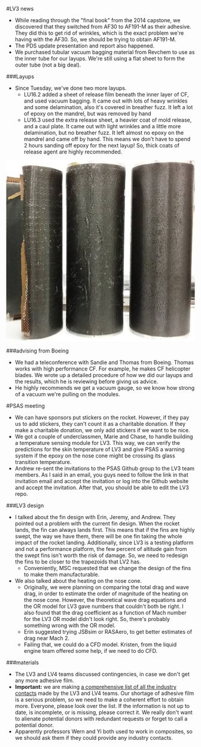 #LV3 news
* While reading through the "final book" from the 2014 capstone, we discovered that they switched from AF30 to AF191-M as their adhesive. They did this to get rid of wrinkles, which is the exact problem we're having with the AF30. So, we should be trying to obtain AF191-M. 
* The PDS update presentation and report also happened. 
* We purchased tubular vacuum bagging material from Revchem to use as the inner tube for our layups. We're still using a flat sheet to form the outer tube (not a big deal). 

###Layups
* Since Tuesday, we've done two more layups.
    * LU16.2 added a sheet of release film beneath the inner layer of CF, and used vacuum bagging. It came out with lots of heavy wrinkles and some delamination, also it's covered in breather fuzz. It left a lot of epoxy on the mandrel, but was removed by hand
    * LU16.3 used the extra release sheet, a heavier coat of mold release, and a caul plate. It came out with light wrinkles and a little more delamination, but no breather fuzz. It left almost no epoxy on the mandrel and came off by hand. This means we don't have to spend 2 hours sanding off epoxy for the next layup! So, thick coats of release agent are highly recommended. 

![The first three layups of 2016](../img/firstThree.png)

###advising from Boeing
* We had a teleconference with Sandie and Thomas from Boeing. Thomas works with high performance CF. For example, he makes CF helicopter blades. We wrote up a detailed procedure of how we did our layups and the results, which he is reviewing before giving us advice. 
* He highly recommends we get a vacuum gauge, so we know how strong of a vacuum we're pulling on the modules. 

#PSAS meeting
* We can have sponsors put stickers on the rocket. However, if they pay us to add stickers, they can't count it as a charitable donation. If they make a charitable donation, we only add stickers if we want to be nice.
* We got a couple of underclassmen, Marie and Chase, to handle building a temperature sensing module for LV3. This way, we can verify the predictions for the skin temperature of LV3 and give PSAS a warning system if the epoxy on the nose cone might be crossing its glass transition temperature. 
* Andrew re-sent the invitations to the PSAS Github group to the LV3 team members. As I said in an email, you guys need to follow the link in that invitation email and accept the invitation or log into the Github website and accept the invitation. After that, you should be able to edit the LV3 repo. 

###LV3 design
* I talked about the fin design with Erin, Jeremy, and Andrew. They pointed out a problem with the current fin design. When the rocket lands, the fin can always lands first. This means that if the fins are highly swept, the way we have them, there will be one fin taking the whole impact of the rocket landing. Additionally, since LV3 is a testing platform and not a performance platform, the few percent of altitude gain from the swept fins isn't worth the risk of damage. So, we need to redesign the fins to be closer to the trapezoids that LV2 has. 
    * Conveniently, MSC requested that we change the design of the fins to make them manufacturable.
* We also talked about the heating on the nose cone. 
    * Originally, we were planning on comparing the total drag and wave drag, in order to estimate the order of magnitude of the heating on the nose cone. However, the theoretical wave drag equations and the OR model for LV3 gave numbers that couldn't both be right. I also found that the drag coefficient as a function of Mach number for the LV3 OR model didn't look right. So, there's probably something wrong with the OR model.
    * Erin suggested trying JSBsim or RASAero, to get better estimates of drag near Mach 2. 
    * Failing that, we could do a CFD model. Kristen, from the liquid engine team offered some help, if we need to do CFD. 
    
###materials
* The LV3 and LV4 teams discussed contingencies, in case we don't get any more adhesive film. 
* **Important:** we are making [a comprehensive list of all the industry contacts](https://docs.google.com/a/pdx.edu/spreadsheets/d/1d2qun40fs4k9UVbh9HlHR21YOfi4GItysJQO7nBfzew/edit?usp=sharing) made by the LV3 and LV4 teams. Our shortage of adhesive film is a serious problem, so we need to make a coherent effort to obtain more. Everyone, please look over the list. If the information is not up to date, is incomplete, or is missing, please correct it. We really don't want to alienate potential donors with redundant requests or forget to call a potential donor.
* Apparently professors Wern and Yi both used to work in composites, so we should ask them if they could provide any industry contacts. 
